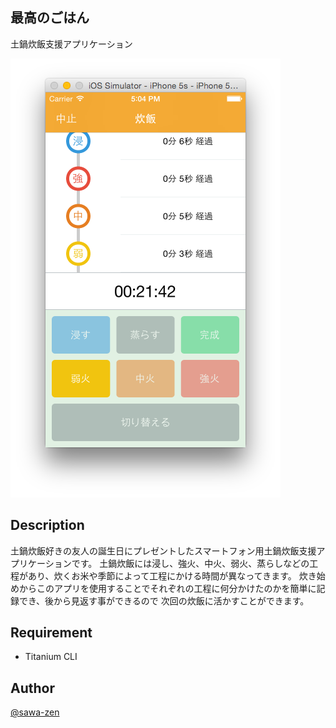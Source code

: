 ## 最高のごはん

土鍋炊飯支援アプリケーション

![socket-io-demo](readme.png)

## Description

土鍋炊飯好きの友人の誕生日にプレゼントしたスマートフォン用土鍋炊飯支援アプリケーションです。
土鍋炊飯には浸し、強火、中火、弱火、蒸らしなどの工程があり、炊くお米や季節によって工程にかける時間が異なってきます。
炊き始めからこのアプリを使用することでそれぞれの工程に何分かけたのかを簡単に記録でき、後から見返す事ができるので
次回の炊飯に活かすことができます。

## Requirement

- Titanium CLI

## Author

[@sawa-zen](https://github.com/sawa-zen)
